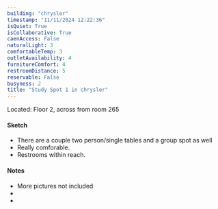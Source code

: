 ```yaml
---
building: "chrysler"
timestamp: "11/11/2024 12:22:36"
isQuiet: True
isCollaborative: True
caenAccess: False
naturalLight: 3
comfortableTemp: 3
outletAvailability: 4
furnitureComfort: 4
restroomDistance: 5
reservable: False
busyness: 2
title: "Study Spot 1 in chrysler"
---
```

<!-- image: "" Note: leave out of --- --- for now, else throws an error -->

Located: Floor 2, across from room 265

#### Sketch
- There are a couple two person/single tables and a group spot as well
- Really comforable.
- Restrooms within reach.


#### Notes
- More pictures not included 
- 
- 
